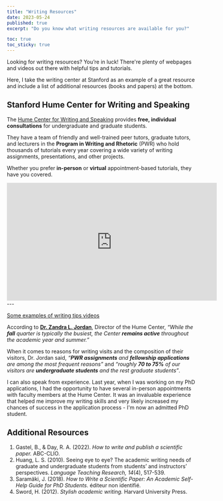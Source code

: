 ```yaml
---
title: "Writing Resources"
date: 2023-05-24
published: true
excerpt: "Do you know what writing resources are available for you?"

toc: true
toc_sticky: true
---
```


Looking for writing resources? You’re in luck! There're plenty of webpages and videos out there with helpful tips and tutorials. 

Here, I take the writing center at Stanford as an example of a great resource and include a list of additional resources (books and papers) at the bottom.

## Stanford Hume Center for Writing and Speaking

The <a href="https://hume.stanford.edu/">Hume Center for Writing and Speaking</a> provides **free, individual consultations** for undergraduate and graduate students. 

They have a team of friendly and well-trained peer tutors, graduate tutors, and lecturers in the **Program in Writing and Rhetoric** (PWR) who hold thousands of tutorials every year covering a wide variety of writing assignments, presentations, and other projects. 

Whether you prefer **in-person** or **virtual** appointment-based tutorials, they have you covered.

<iframe width="560" height="315" src="https://www.youtube.com/embed/rn3XUfC5WCY" title="YouTube video player" frameborder="0" allow="accelerometer; autoplay; clipboard-write; encrypted-media; gyroscope; picture-in-picture; web-share" allowfullscreen></iframe>
---

<a href="https://hume.stanford.edu/writing/undergraduate-students/writing-and-speaking-tips-videos-frosh">Some examples of writing tips videos</a>

According to <a href="https://profiles.stanford.edu/zandra-jordan">**Dr. Zandra L. Jordan**</a>, Director of the Hume Center, *“While the **fall** quarter is typically the busiest, the Center **remains active** throughout the academic year and summer.”*

When it comes to reasons for writing visits and the composition of their visitors, Dr. Jordan said, *“**PWR assignments** and **fellowship applications** are among the most frequent reasons”* and *“roughly **70 to 75%** of our visitors are **undergraduate students** and the rest graduate students”*.

I can also speak from experience. Last year, when I was working on my PhD applications, I had the opportunity to have several in-person appointments with faculty members at the Hume Center. It was an invaluable experience that helped me improve my writing skills and very likely increased my chances of success in the application process - I'm now an admitted PhD student.

## Additional Resources

1. Gastel, B., & Day, R. A. (2022). *How to write and publish a scientific paper.* ABC-CLIO.
2. Huang, L. S. (2010). Seeing eye to eye? The academic writing needs of graduate and undergraduate students from students’ and instructors’ perspectives. *Language Teaching Research, 14*(4), 517-539.
3. Saramäki, J. (2018). *How to Write a Scientific Paper: An Academic Self-Help Guide for PhD Students.* éditeur non identifié.
4. Sword, H. (2012). *Stylish academic writing.* Harvard University Press.
